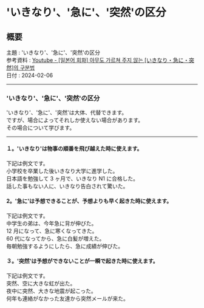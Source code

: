 # 'いきなり'、'急に'、'突然'の区分

## 概要

主題 : 'いきなり'、'急に'、'突然'の区分<br>
参考資料 : [Youtube - [일본어 회화] 아무도 가르쳐 주지 않는 [いきなり・急に・突然]의 구분법
](https://youtu.be/KnkQ0Sz8-tA?si=kLbnsnbqG7KhpPfT)<br>
日付 : 2024-02-06<br>

---

### 'いきなり'、'急に'、'突然'の区分

'いきなり'、'急に'、'突然'は大体、代替できます。<br>
ですが、場合によってそれしか使えない場合があります。<br>
その場合について学びます。<br>

---

#### １。'いきなり'は物事の順番を飛び越えた時に使えます。

下記は例文です。<br>
小学校を卒業した後いきなり大学に進学した。<br>
日本語を勉強して 3 ヶ月で、いきなり N1 に合格した。<br>
話した事もない人に、いきなり告白されて驚いた。<br>

#### 2。'急に'は予想できることが、予想よりも早く起きた時に使えます。

下記は例文です。<br>
中学生の弟は、今年急に背が伸びた。<br>
12 月になって、急に寒くなってきた。<br>
60 代になってから、急に白髪が増えた。<br>
毎朝勉強するようにしたら、急に成績が伸びた。<br>

#### ３。'突然'は予想ができないことが一瞬で起きた時に使えます。

下記は例文です。<br>
突然、空に大きな虹が出た。<br>
夜中に突然、大きな地震が起こった。<br>
何年も連絡がなかった友達から突然メールが来た。<br>
